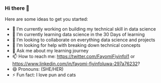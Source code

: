 ### Hi there 👋

Here are some ideas to get you started:

- 🔭 I’m currently working on building my technical skill in data science
- 🌱 I’m currently learning data science in the 30 Days of learning
- 👯 I’m looking to collaborate on everything data science and projects 
- 🤔 I’m looking for help with breaking down technical concepts
- 💬 Ask me about my learning journey
- 📫 How to reach me: https://twitter.com/FayomiFiyinfol1 or https://www.linkedin.com/in/fayomi-fiyinfoluwa-297a76232?
- 😄 Pronouns: (SHE/HER)
- ⚡ Fun fact: I love pun and cats
